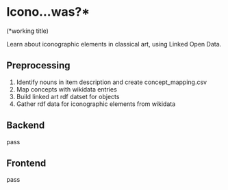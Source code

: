 # Icono...was?*

(*working title)

Learn about iconographic elements in classical art, using Linked Open Data.


## Preprocessing

1. Identify nouns in item description and create concept_mapping.csv
2. Map concepts with wikidata entries
3. Build linked art rdf datset for objects
4. Gather rdf data for iconographic elements from wikidata



## Backend

pass


## Frontend

pass
